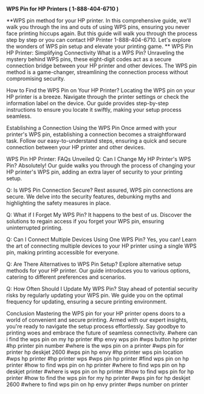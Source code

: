 **WPS Pin for HP Printers ( 1-888-404-6710 )**

**WPS pin method for your HP printer. In this comprehensive guide, we'll walk you through the ins and outs of using WPS pins, ensuring you never face printing hiccups again. But this guide will walk you through the process step by step or you can contact HP Printer 1-888-404-6710. Let's explore the wonders of WPS pin setup and elevate your printing game.
**
WPS Pin HP Printer: Simplifying Connectivity
What is a WPS Pin?
Unraveling the mystery behind WPS pins, these eight-digit codes act as a secure connection bridge between your HP printer and other devices. The WPS pin method is a game-changer, streamlining the connection process without compromising security.

How to Find the WPS Pin on Your HP Printer?
Locating the WPS pin on your HP printer is a breeze. Navigate through the printer settings or check the information label on the device. Our guide provides step-by-step instructions to ensure you locate it swiftly, making your setup process seamless.

Establishing a Connection Using the WPS Pin
Once armed with your printer's WPS pin, establishing a connection becomes a straightforward task. Follow our easy-to-understand steps, ensuring a quick and secure connection between your HP printer and other devices.

WPS Pin HP Printer: FAQs Unveiled
Q: Can I Change My HP Printer's WPS Pin?
Absolutely! Our guide walks you through the process of changing your HP printer's WPS pin, adding an extra layer of security to your printing setup.

Q: Is WPS Pin Connection Secure?
Rest assured, WPS pin connections are secure. We delve into the security features, debunking myths and highlighting the safety measures in place.

Q: What if I Forget My WPS Pin?
It happens to the best of us. Discover the solutions to regain access if you forget your WPS pin, ensuring uninterrupted printing.

Q: Can I Connect Multiple Devices Using One WPS Pin?
Yes, you can! Learn the art of connecting multiple devices to your HP printer using a single WPS pin, making printing accessible for everyone.

Q: Are There Alternatives to WPS Pin Setup?
Explore alternative setup methods for your HP printer. Our guide introduces you to various options, catering to different preferences and scenarios.

Q: How Often Should I Update My WPS Pin?
Stay ahead of potential security risks by regularly updating your WPS pin. We guide you on the optimal frequency for updating, ensuring a secure printing environment.

Conclusion
Mastering the WPS pin for your HP printer opens doors to a world of convenient and secure printing. Armed with our expert insights, you're ready to navigate the setup process effortlessly. Say goodbye to printing woes and embrace the future of seamless connectivity.
#where can i find the wps pin on my hp printer
#hp envy wps pin
#wps button hp printer
#hp printer pin number
#where is the wps pin on a printer
#wps pin for printer hp deskjet 2600
#wps pin hp envy
#hp printer wps pin location
#wps hp printer
#hp printer wps 
#wps pin hp printer
#find wps pin on hp printer
#how to find wps pin on hp printer
#where to find wps pin on hp deskjet printer
#where is wps pin on hp printer
#how to find wps pin for hp printer
#how to find the wps pin for my hp printer
#wps pin for hp deskjet 2600
#where to find wps pin on hp envy printer
#wps number on printer
